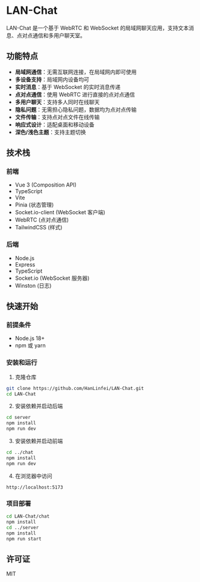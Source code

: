 # LAN-Chat

LAN-Chat 是一个基于 WebRTC 和 WebSocket 的局域网聊天应用，支持文本消息、点对点通信和多用户聊天室。

## 功能特点

- **局域网通信**：无需互联网连接，在局域网内即可使用
- **多设备支持**：局域网内设备均可
- **实时消息**：基于 WebSocket 的实时消息传递
- **点对点通信**：使用 WebRTC 进行直接的点对点通信
- **多用户聊天**：支持多人同时在线聊天
- **隐私问题**：无需担心隐私问题，数据均为点对点传输
- **文件传输**：支持点对点文件在线传输
- **响应式设计**：适配桌面和移动设备
- **深色/浅色主题**：支持主题切换

## 技术栈

### 前端

- Vue 3 (Composition API)
- TypeScript
- Vite
- Pinia (状态管理)
- Socket.io-client (WebSocket 客户端)
- WebRTC (点对点通信)
- TailwindCSS (样式)

### 后端

- Node.js
- Express
- TypeScript
- Socket.io (WebSocket 服务器)
- Winston (日志)

## 快速开始

### 前提条件

- Node.js 18+
- npm 或 yarn

### 安装和运行

1. 克隆仓库

```bash
git clone https://github.com/HanLinfei/LAN-Chat.git
cd LAN-Chat
```

2. 安装依赖并启动后端

```bash
cd server
npm install
npm run dev
```

3. 安装依赖并启动前端

```bash
cd ../chat
npm install
npm run dev
```

4. 在浏览器中访问

```
http://localhost:5173
```

### 项目部署

```bash
cd LAN-Chat/chat
npm install
cd ../server
npm install
npm run start
```

## 许可证

MIT

